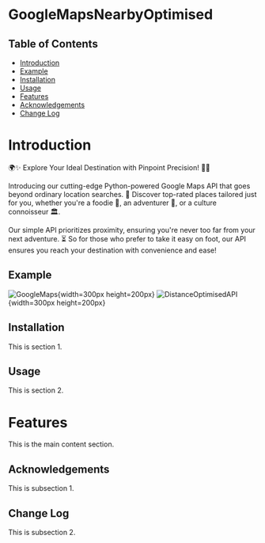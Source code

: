 # GoogleMapsNearbyOptimised

## Table of Contents
- [Introduction](#introduction)
- [Example](#example)
- [Installation](#Installation)
- [Usage](#Usage)
- [Features](#Features)
- [Acknowledgements](#Acknowledgements)
- [Change Log](#subsection-2)

# Introduction <a name="introduction"></a>
🌍✨ Explore Your Ideal Destination with Pinpoint Precision! 📍🚀

Introducing our cutting-edge Python-powered Google Maps API that goes beyond ordinary location searches. 🌟 Discover top-rated places tailored just for you, whether you're a foodie 🍔, an adventurer 🌄, or a culture connoisseur 🏛️.

Our simple API prioritizes proximity, ensuring you're never too far from your next adventure. ⏳ So for those who prefer to take it easy on foot, our API ensures you reach your destination with convenience and ease!



## Example <a name="example"></a>
![GoogleMaps](https://i.imgur.com/O25fHAN.png){width=300px height=200px}
![DistanceOptimisedAPI](https://i.imgur.com/LniqPNX.png){width=300px height=200px}

## Installation <a name="Installation"></a>
This is section 1.

## Usage <a name="Usage"></a>
This is section 2.

# Features <a name="Features"></a>
This is the main content section.

## Acknowledgements <a name="Acknowledgements"></a>
This is subsection 1.

## Change Log <a name="Change Log"></a>
This is subsection 2.
